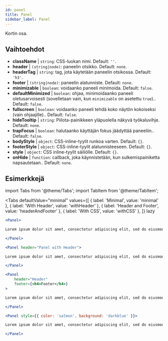 ```yaml
---
id: panel 
title: Panel
sidebar_label: Panel
---
```


Kortin osa.

## Vaihtoehdot

* __className__ | `string`: CSS-luokan nimi. Default: `''`.
* __header__ | `(string|node)`: paneelin otsikko. Default: `none`.
* __headerTag__ | `string`: tag, jota käytetään paneelin otsikossa. Default: `'h3'`.
* __footer__ | `(string|node)`: paneelin alatunniste. Default: `none`.
* __minimizable__ | `boolean`: voidaanko paneeli minimoida. Default: `false`.
* __defaultMinimized__ | `boolean`: ohjaa, minimoidaanko paneeli oletusarvoisesti (sovelletaan vain, kun `minimizable` on asetettu `true`).. Default: `false`.
* __fullscreen__ | `boolean`: voidaanko paneeli tehdä koko näytön kokoiseksi (vain ohjaajille).. Default: `false`.
* __hideTooltip__ | `string`: Piilota-painikkeen yläpuolella näkyvä työkaluvihje. Default: `none`.
* __trapFocus__ | `boolean`: halutaanko käyttäjän fokus jäädyttää paneeliin.. Default: `false`.
* __bodyStyle__ | `object`: CSS-inline-tyylit runkoa varten. Default: `{}`.
* __footerStyle__ | `object`: CSS-inline-tyylit alatunnisteeseen. Default: `{}`.
* __style__ | `object`: CSS inline-tyylit säiliölle. Default: `{}`.
* __onHide__ | `function`: callback, joka käynnistetään, kun sulkemispainiketta napsautetaan.. Default: `none`.


## Esimerkkejä

import Tabs from '@theme/Tabs';
import TabItem from '@theme/TabItem';

<Tabs
    defaultValue="minimal"
    values={[
        { label: 'Minimal', value: 'minimal' },
        { label: 'With Header', value: 'withHeader' },
        { label: 'Header and Footer', value: 'headerAndFooter' },
        { label: 'With CSS', value: 'withCSS' },
    ]}
    lazy
>

<TabItem value="minimal">

```jsx live
<Panel>

Lorem ipsum dolor sit amet, consectetur adipiscing elit, sed do eiusmod tempor incididunt ut labore et dolore magna aliqua. Ut enim ad minim veniam, quis nostrud exercitation ullamco laboris nisi ut aliquip ex ea commodo consequat. Duis aute irure dolor in reprehenderit in voluptate velit esse cillum dolore eu fugiat nulla pariatur. Excepteur sint occaecat cupidatat non proident, sunt in culpa qui officia deserunt mollit anim id est laborum.

</Panel>
```

</TabItem>

<TabItem value="withHeader">

```jsx live
<Panel header="Panel with Header">

Lorem ipsum dolor sit amet, consectetur adipiscing elit, sed do eiusmod tempor incididunt ut labore et dolore magna aliqua. Ut enim ad minim veniam, quis nostrud exercitation ullamco laboris nisi ut aliquip ex ea commodo consequat. Duis aute irure dolor in reprehenderit in voluptate velit esse cillum dolore eu fugiat nulla pariatur. Excepteur sint occaecat cupidatat non proident, sunt in culpa qui officia deserunt mollit anim id est laborum.

</Panel>
```

</TabItem>

<TabItem value="headerAndFooter">

```jsx live
<Panel 
    header="Header" 
    footer={<h4>Footer</h4>}
>

Lorem ipsum dolor sit amet, consectetur adipiscing elit, sed do eiusmod tempor incididunt ut labore et dolore magna aliqua. Ut enim ad minim veniam, quis nostrud exercitation ullamco laboris nisi ut aliquip ex ea commodo consequat. Duis aute irure dolor in reprehenderit in voluptate velit esse cillum dolore eu fugiat nulla pariatur. Excepteur sint occaecat cupidatat non proident, sunt in culpa qui officia deserunt mollit anim id est laborum.

</Panel>
```

</TabItem>

<TabItem value="withCSS">

```jsx live
<Panel style={{ color: 'salmon', background: 'darkblue' }}>

Lorem ipsum dolor sit amet, consectetur adipiscing elit, sed do eiusmod tempor incididunt ut labore et dolore magna aliqua. Ut enim ad minim veniam, quis nostrud exercitation ullamco laboris nisi ut aliquip ex ea commodo consequat. Duis aute irure dolor in reprehenderit in voluptate velit esse cillum dolore eu fugiat nulla pariatur. Excepteur sint occaecat cupidatat non proident, sunt in culpa qui officia deserunt mollit anim id est laborum.

</Panel>
```

</TabItem>

</Tabs>
